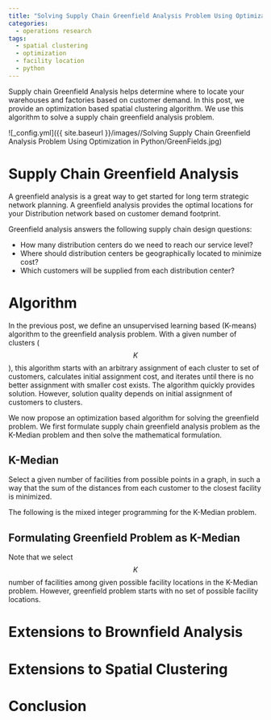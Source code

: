 ```yaml
---
title: "Solving Supply Chain Greenfield Analysis Problem Using Optimization in Python"
categories:
  - operations research
tags:
  - spatial clustering
  - optimization
  - facility location
  - python
--- 
```


Supply chain Greenfield Analysis helps 
determine where to locate your warehouses and factories based on
customer demand. In this post,
we provide an optimization based spatial clustering algorithm. 
We use this algorithm to solve a supply chain greenfield analysis 
problem.

![_config.yml]({{ site.baseurl }}/images//Solving Supply Chain Greenfield Analysis Problem Using Optimization in Python/GreenFields.jpg)

# Supply Chain Greenfield Analysis

A greenfield analysis is a great way to get started for 
long term strategic network planning. 
A greenfield analysis provides the optimal locations 
for your Distribution network based on customer demand footprint.

Greenfield analysis answers the following supply chain design questions:

- How many distribution centers do we need to reach our service level?
- Where should distribution centers be geographically located to minimize cost?
- Which customers will be supplied from each distribution center?

# Algorithm

In the previous post, we define an unsupervised learning
based (K-means) algorithm to the greenfield analysis problem. With a given
number of clusters ($$K$$), this
algorithm starts with an arbitrary assignment of each cluster
to set of customers, calculates initial assignment cost, 
and iterates until there is no better assignment with smaller cost 
exists. The algorithm quickly provides solution. However, solution
quality depends on initial assignment of customers to clusters.

We now propose an optimization based algorithm for solving the greenfield
problem. We first formulate supply chain greenfield analysis 
problem as the K-Median problem and then solve the mathematical formulation.

## K-Median

Select a given number of facilities from possible points in a graph, 
in such a way that the sum of the distances 
from each customer to the closest facility is minimized.

The following is the mixed integer programming for the K-Median problem.

## Formulating Greenfield Problem as K-Median

Note that we select $$K$$ number of facilities among given
possible facility locations in the K-Median problem. 
However, greenfield
problem starts with no set of possible facility locations.



# Extensions to Brownfield Analysis


# Extensions to Spatial Clustering

# Conclusion

